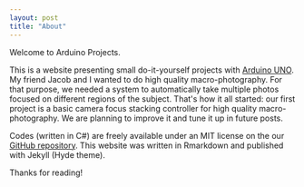 ```yaml
---
layout: post
title: "About"
---
```


Welcome to Arduino Projects.

This is a website presenting small do-it-yourself projects with [Arduino
UNO](https://www.arduino.cc/). My friend Jacob and I wanted to do high
quality macro-photography. For that purpose, we needed a system to
automatically take multiple photos focused on different regions of the
subject. That's how it all started: our first project is a basic camera
focus stacking controller for high quality macro-photography. We are
planning to improve it and tune it up in future posts.

Codes (written in C#) are freely available under an MIT license on the our [GitHub
repository](https://github.com/guifh/arduino). This website was written in Rmarkdown
and published with Jekyll (Hyde theme).

Thanks for reading!
